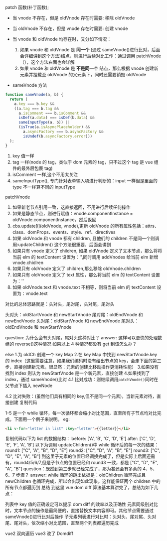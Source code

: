 patch 函数(补丁函数);

- 当 vnode 不存在，但是 oldVnode 存在时需要: 移除 oldVnode
- 当 oldVnode 不存在，但是 vnode 存在时需要: 创建 vnode
- 当 vnode 和 oldVnode 均存在时，又分如下情况：

  1. 如果 vnode 和 oldVnode 是 **同一个** (通过 sameVnode()进行比对，后面会详细讲到这个方法)结点，则进行后续对比工作：通过调用 patchVnode（），这个方法右面也会详解
  2. 如果 vnode 和 oldVnode 是 **不是同一个** 结点，那么根据 vnode 创建新元素并挂载至 oldVnode 的父元素下，同时还需要销毁 oldVnode

- sameVnode 方法

```javascript
function sameVnode(a, b) {
  return (
    a.key === b.key &&
    ((a.tag === b.tag &&
      a.isComment === b.isComment &&
      isDef(a.data) === isDef(b.data) &&
      sameInputType(a, b)) ||
      (isTrue(a.isAsyncPlaceholder) &&
        a.asyncFactory === b.asyncFactory &&
        isUndef(b.asyncFactory.error)))
  );
}
```

1. key 值一样
2. tag 一样(node 的 tag，类似于 dom 元素的 tag，只不过这个 tag 是 vue 组件的最外层包裹 tag)
3. isComment 一样,这个不用太关注
4. sameInputType(), 专门针对表单输入项进行判断的：input 一样但是里面的 type 不一样算不同的 inputType

patchVnode

1. 如果新老节点引用一致，这直接返回，不用进行后续任何操作
2. 如果是静态节点，则进行赋值：vnode.componentInstance = oldVnode.componentInstance，然后返回
3. cbs.update[i](oldVnode, vnode),更新 oldVnode 的所有属性包括：attrs、class、domProps、events、style、ref、directives
4. 如果 oldVnode 和 vnode 都有 children, 且他们的 children 不是同一个则调用:updateChildren() 这个方法很重要，后面会讲到
5. 如果只有 vnode 定义了 children, 如果 oldVnode 定义了文本节点，那么将将当前 elm 的 textContent 设置为：'',同时调用 addVnodes 给当前 elm 新增 vnode.chidlren
6. 如果只有 oldVnode 定义了 children,那么移除 oldVnode.children
7. 如果只有 oldVnode 定义了 text 属性，那么将当前 elm 的 textContent 设置为：''
8. 如果 oldVnode.text 和 vnode.text 不相等，则将当前 elm 的 textContent 设置为：vnode.text

对比的总体思路就是：头对头，尾对尾，头对尾，尾对头

头对头：oldStartVnode 和 newStartVnode
尾对尾：oldEndVnode 和 newEndVnode
头对尾：oldStartVnode 和 newEndVnode
尾对头：oldEndVnode 和 newStartVnode

question: 为什么会有头对尾，尾对头这种对比？
answer: 这样可以更快的处理数组的 reverse()这种情况
如果以上 4 种情况都没有 get 到该怎么办？

else 1.为 oldCh 创建一个 key Map 2.在 key Map 中找到 newStartVnode.key 的 index（这里需要注意，如果我们编码时没有给出节点的 key，会走下面的第三步，直接创建新元素。很显然：元素的创建比移动操作更消耗性能） 3.如果没有找到 index 则认为 newStartVnode 是一个新元素，直接创建 4.如果找到了 index，通过 sameVnode()比对
4.1 比对成功：则继续调用`patchVnode()`同时在父节点下插入 newNode

4.2 比对失败：(虽然他们具有相同的 key,但不是同一个元素)，当新元素对待，直接创建
复制代码

1-5 是一个 while 循环，每一次循环都会缩小对比范围，直至所有子节点均对比完成。下面用一个例子来说明。
eg:

```html
<li v-for="letter in list" :key="letter">{{letter}}</li>
```

复制代码以下为 list 的数据结构：
before: ['A', 'B', 'C', 'D', 'E']
after: ['C', 'D', 'E', 'F', 'A', 'B']
以下为调用 updateChildren()中 while 循环后的每一次的结果：
round1:
["C", "A", "B", "D", "E"]
round2:
["C", "D", "A", "B", "E"]
round3:
["C", "D", "E", "A", "B"]
到这里子元素的位置已经调换完成了，但是实际上后面还需有，round4/5/6/7,但是子节点的位置已经和 round3 一致，都是
["C", "D", "E", "A", "B"]
question：既然到第三步就已经完成了，那为甚还会有多余的 4、5、6、7 步骤？
answer: while 循环的跳出依据是：oldChildren 循环完成且 newChildren 也循环完成，所以会出现如此现象。这样能保证两个 children 中的所有节点都遍历到
总结
到这里 vue dom diff 算法基本算讲完了，总结为如下几点：

列表中 key 值的正确设定可以提示 dom diff 的效率以及正确性
元素同级别对比时，文本节点的操作是最简便的，直接替换文本内容即可。其他节点需要通过 sameVnode()进行比对后操作
子元素列表进行对比时：头对头、尾对尾、头对尾、尾对头，依次缩小对比范围，直至两个列表都遍历完成

vue2 双向遍历
vue3 改了 Domdiff
